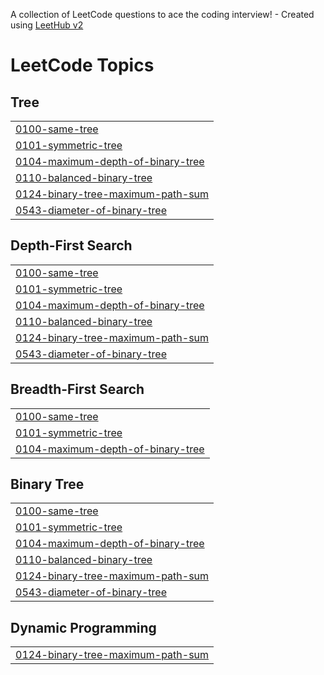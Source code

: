 A collection of LeetCode questions to ace the coding interview! - Created using [LeetHub v2](https://github.com/arunbhardwaj/LeetHub-2.0)
<!---LeetCode Topics Start-->
# LeetCode Topics
## Tree
|  |
| ------- |
| [0100-same-tree](https://github.com/Kaushiki27agrawal/DSA-Practise/tree/master/0100-same-tree) |
| [0101-symmetric-tree](https://github.com/Kaushiki27agrawal/DSA-Practise/tree/master/0101-symmetric-tree) |
| [0104-maximum-depth-of-binary-tree](https://github.com/Kaushiki27agrawal/DSA-Practise/tree/master/0104-maximum-depth-of-binary-tree) |
| [0110-balanced-binary-tree](https://github.com/Kaushiki27agrawal/DSA-Practise/tree/master/0110-balanced-binary-tree) |
| [0124-binary-tree-maximum-path-sum](https://github.com/Kaushiki27agrawal/DSA-Practise/tree/master/0124-binary-tree-maximum-path-sum) |
| [0543-diameter-of-binary-tree](https://github.com/Kaushiki27agrawal/DSA-Practise/tree/master/0543-diameter-of-binary-tree) |
## Depth-First Search
|  |
| ------- |
| [0100-same-tree](https://github.com/Kaushiki27agrawal/DSA-Practise/tree/master/0100-same-tree) |
| [0101-symmetric-tree](https://github.com/Kaushiki27agrawal/DSA-Practise/tree/master/0101-symmetric-tree) |
| [0104-maximum-depth-of-binary-tree](https://github.com/Kaushiki27agrawal/DSA-Practise/tree/master/0104-maximum-depth-of-binary-tree) |
| [0110-balanced-binary-tree](https://github.com/Kaushiki27agrawal/DSA-Practise/tree/master/0110-balanced-binary-tree) |
| [0124-binary-tree-maximum-path-sum](https://github.com/Kaushiki27agrawal/DSA-Practise/tree/master/0124-binary-tree-maximum-path-sum) |
| [0543-diameter-of-binary-tree](https://github.com/Kaushiki27agrawal/DSA-Practise/tree/master/0543-diameter-of-binary-tree) |
## Breadth-First Search
|  |
| ------- |
| [0100-same-tree](https://github.com/Kaushiki27agrawal/DSA-Practise/tree/master/0100-same-tree) |
| [0101-symmetric-tree](https://github.com/Kaushiki27agrawal/DSA-Practise/tree/master/0101-symmetric-tree) |
| [0104-maximum-depth-of-binary-tree](https://github.com/Kaushiki27agrawal/DSA-Practise/tree/master/0104-maximum-depth-of-binary-tree) |
## Binary Tree
|  |
| ------- |
| [0100-same-tree](https://github.com/Kaushiki27agrawal/DSA-Practise/tree/master/0100-same-tree) |
| [0101-symmetric-tree](https://github.com/Kaushiki27agrawal/DSA-Practise/tree/master/0101-symmetric-tree) |
| [0104-maximum-depth-of-binary-tree](https://github.com/Kaushiki27agrawal/DSA-Practise/tree/master/0104-maximum-depth-of-binary-tree) |
| [0110-balanced-binary-tree](https://github.com/Kaushiki27agrawal/DSA-Practise/tree/master/0110-balanced-binary-tree) |
| [0124-binary-tree-maximum-path-sum](https://github.com/Kaushiki27agrawal/DSA-Practise/tree/master/0124-binary-tree-maximum-path-sum) |
| [0543-diameter-of-binary-tree](https://github.com/Kaushiki27agrawal/DSA-Practise/tree/master/0543-diameter-of-binary-tree) |
## Dynamic Programming
|  |
| ------- |
| [0124-binary-tree-maximum-path-sum](https://github.com/Kaushiki27agrawal/DSA-Practise/tree/master/0124-binary-tree-maximum-path-sum) |
<!---LeetCode Topics End-->